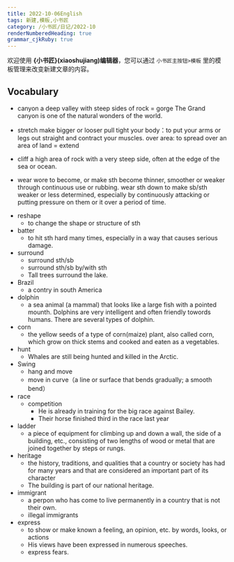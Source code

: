 ```yaml
---
title: 2022-10-06English
tags: 新建,模板,小书匠
category: /小书匠/日记/2022-10
renderNumberedHeading: true
grammar_cjkRuby: true
---
```



欢迎使用 **{小书匠}(xiaoshujiang)编辑器**，您可以通过 `小书匠主按钮>模板` 里的模板管理来改变新建文章的内容。

## Vocabulary
- canyon 
a deep valley with steep sides of rock = gorge
The Grand canyon is one of the natural wonders of the world.
- stretch 
make bigger or looser
pull tight
your body：to put your arms or legs out straight and contract your muscles.
over area: to spread over an area of land = extend

- cliff
a high area of rock with a very steep side, often at the edge of the sea or ocean.
- wear wore
to become, or make sth become thinner, smoother or weaker through continuous use or rubbing.
wear sth down
to make sb/sth weaker or less determined, especially by continuously attacking or putting pressure on them or it over a period of time.

* reshape
	* to change the shape or structure of sth
* batter
	* to hit sth hard many times, especially in a way that causes serious damage.
* surround 
	* surround sth/sb
	* surround sth/sb by/with sth
	* Tall trees surround the lake.
* Brazil 
	* a contry in south America
* dolphin
	* a sea animal (a mammal) that looks like a large fish with a pointed mounth. Dolphins are very intelligent and often friendly towords humans. There are several types of dolphin.
* corn 
	* the yellow seeds of a type of corn(maize) plant, also called corn, which grow on thick stems and cooked and eaten as a vegetables.
* hunt
	* Whales are still being hunted and killed in the Arctic.
* Swing 
	* hang and move
	* move in curve（a line or surface that bends gradually; a smooth bend）
* race
	* competition
		* He is already in training for the big race against Bailey.
		* Their horse finished third in the race last year
* ladder
	* a piece of equipment for climbing up and down a wall, the side of a building, etc., consisting of two lengths of wood or metal that are joined together by steps or rungs.
* heritage
	* the history, traditions, and qualities that a country or society has had for many years and that are considered an important part of its character
	* The building is part of our national heritage.
* immigrant
	* a perpon who has come to live permanently in a country that is not their own.
	* illegal immigrants
* express
	* to show or make known a feeling, an opinion, etc. by words, looks, or actions
	* His views have been expressed in numerous speeches.
	* express fears.